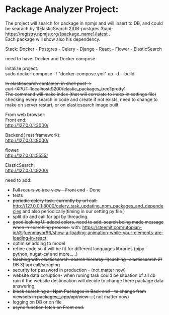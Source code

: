 
# Package Analyzer Project:

The project will search for package in npmjs and will insert  to DB, and could be searach by 1)ElasticSearch 2)DB-postgres 3)api- https://registry.npmjs.org/{package_name}/latest  .  
Each package will show also his dependency.

Stack: Docker - Postgres -  Celery - Django  - React - Flower - ElasticSearch

need to have:
Docker and Docker compose

Initalize project:  
sudo docker-compose -f "docker-compose.yml" up -d --build

~~In elasticsearch container:
in shell post ->   
 curl -XPUT 'localhost:9200/elastic_packages_tree?pretty'  
The command will make index (that will correlate to index in settings file)~~ 
checking every  search in code and create if not exists, need to change to make on server restart, or on elasticsearch image built.   



From web browser:  
 Front end:   
    http://127.0.0.1:3000/

 Backend( rest framework):   
    http://127.0.0.1:8000/

 flower:  
    http://127.0.0.1:5555/

  ElasticSearch:   
    http://127.0.0.1:9200/



need to add:

- ~~Full recursive tree view - Front end~~ - Done    
- tests
- ~~periodic celery task. currently by url call:~~
 http://127.0.0.1:8000/celery_task_updating_npm_packages_and_dependecies and also periodically(timing in our setting py file )  
- split db and call for api by threading.
- ~~good looking UI added colors. need to add:  search being made message  when in searching process.~~
with:  https://steemit.com/utopian-io/@jfuenmayor96/show-a-loading-animation-while-your-elements-are-loading-in-react
- optimise adding to model 
- refine code so it will be fit for different languages libraries (pipy - python, nugat-c#  and more.....)
- ~~Caching with elasticsearch. search hierarcy: 1)caching- elasticsearch 2) DB 3) api call/scraping~~ 
- security for password in production - (not matter now)
- website data coruption- when runing task could be situation of all db ruin if the website destionation will decide to change there package data answering.
- ~~block searching all  Npm Packages in Back end - to change from viewsets in packages__app/api/view ...~~( not matter now)
- logging on DB or on file
- ~~async function fetch on Front end.~~ 

